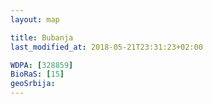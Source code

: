 ```yaml
---
layout: map

title: Bubanja
last_modified_at: 2018-05-21T23:31:23+02:00

WDPA: [328859]
BioRaS: [15]
geoSrbija:
---
```

